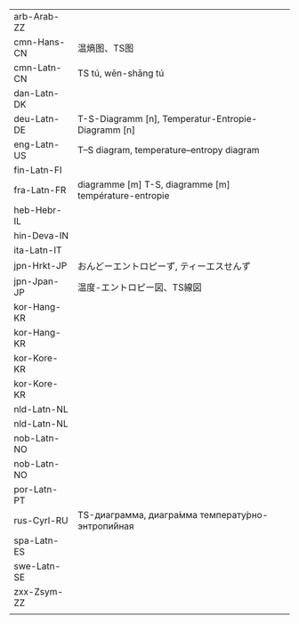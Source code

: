 | | | |
|-|-|-|
| arb-Arab-ZZ |  |  |
| cmn-Hans-CN | 温熵图、TS图 |  |
| cmn-Latn-CN | TS tú, wēn-shāng tú |  |
| dan-Latn-DK |  |  |
| deu-Latn-DE | T-S-Diagramm [n], Temperatur-Entropie-Diagramm [n] |  |
| eng-Latn-US | T–S diagram, temperature–entropy diagram |  |
| fin-Latn-FI |  |  |
| fra-Latn-FR | diagramme [m] T-S, diagramme [m] température-entropie |  |
| heb-Hebr-IL |  |  |
| hin-Deva-IN |  |  |
| ita-Latn-IT |  |  |
| jpn-Hrkt-JP | おんどーエントロピーず, ティーエスせんず |  |
| jpn-Jpan-JP | 温度-エントロピー図、TS線図 |  |
| kor-Hang-KR |  |  |
| kor-Hang-KR |  |  |
| kor-Kore-KR |  |  |
| kor-Kore-KR |  |  |
| nld-Latn-NL |  |  |
| nld-Latn-NL |  |  |
| nob-Latn-NO |  |  |
| nob-Latn-NO |  |  |
| por-Latn-PT |  |  |
| rus-Cyrl-RU | TS-диаграмма, диагра́мма температу́рно-энтропи́йная |  |
| spa-Latn-ES |  |  |
| swe-Latn-SE |  |  |
| zxx-Zsym-ZZ |  |  |
|  |  |  |
